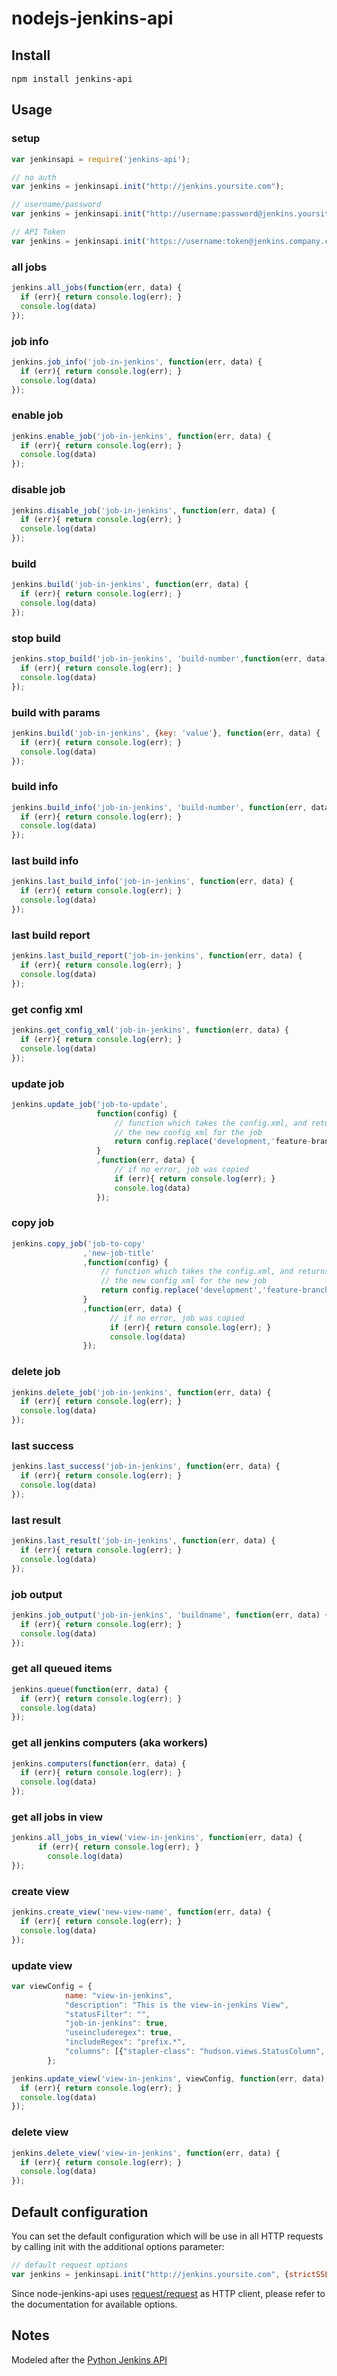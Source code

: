nodejs-jenkins-api
=================

## Install

<pre>
npm install jenkins-api
</pre>

## Usage

### setup

```javascript
var jenkinsapi = require('jenkins-api');

// no auth
var jenkins = jenkinsapi.init("http://jenkins.yoursite.com");

// username/password
var jenkins = jenkinsapi.init("http://username:password@jenkins.yoursite.com");

// API Token
var jenkins = jenkinsapi.init('https://username:token@jenkins.company.com');

```

### all jobs

```javascript
jenkins.all_jobs(function(err, data) {
  if (err){ return console.log(err); }
  console.log(data)
});
```
### job info

```javascript
jenkins.job_info('job-in-jenkins', function(err, data) {
  if (err){ return console.log(err); }
  console.log(data)
});
```
### enable job

```javascript
jenkins.enable_job('job-in-jenkins', function(err, data) {
  if (err){ return console.log(err); }
  console.log(data)
});
```
### disable job

```javascript
jenkins.disable_job('job-in-jenkins', function(err, data) {
  if (err){ return console.log(err); }
  console.log(data)
});
```

### build

```javascript
jenkins.build('job-in-jenkins', function(err, data) {
  if (err){ return console.log(err); }
  console.log(data)
});
```
### stop build

```javascript
jenkins.stop_build('job-in-jenkins', 'build-number',function(err, data) {
  if (err){ return console.log(err); }
  console.log(data)
});
```


### build with params

```javascript
jenkins.build('job-in-jenkins', {key: 'value'}, function(err, data) {
  if (err){ return console.log(err); }
  console.log(data)
});
```

### build info

```javascript
jenkins.build_info('job-in-jenkins', 'build-number', function(err, data) {
  if (err){ return console.log(err); }
  console.log(data)
});
```

### last build info

```javascript
jenkins.last_build_info('job-in-jenkins', function(err, data) {
  if (err){ return console.log(err); }
  console.log(data)
});
```

### last build report

```javascript
jenkins.last_build_report('job-in-jenkins', function(err, data) {
  if (err){ return console.log(err); }
  console.log(data)
});
```

### get config xml

```javascript
jenkins.get_config_xml('job-in-jenkins', function(err, data) {
  if (err){ return console.log(err); }
  console.log(data)
});
```

### update job

```javascript
jenkins.update_job('job-to-update',
                   function(config) {
                       // function which takes the config.xml, and returns
                       // the new config xml for the job
                       return config.replace('development,'feature-branch');
                   }
                   ,function(err, data) {
                       // if no error, job was copied
                       if (err){ return console.log(err); }
                       console.log(data)
                   });
```

### copy job

```javascript
jenkins.copy_job('job-to-copy'
                ,'new-job-title'
                ,function(config) {
                    // function which takes the config.xml, and returns
                    // the new config xml for the new job
                    return config.replace('development','feature-branch');
                }
                ,function(err, data) {
                      // if no error, job was copied
                      if (err){ return console.log(err); }
                      console.log(data)
                });
```

### delete job

```javascript
jenkins.delete_job('job-in-jenkins', function(err, data) {
  if (err){ return console.log(err); }
  console.log(data)
});
```

### last success

```javascript
jenkins.last_success('job-in-jenkins', function(err, data) {
  if (err){ return console.log(err); }
  console.log(data)
});
```

### last result
```javascript
jenkins.last_result('job-in-jenkins', function(err, data) {
  if (err){ return console.log(err); }
  console.log(data)
});
```

### job output
```javascript
jenkins.job_output('job-in-jenkins', 'buildname', function(err, data) {
  if (err){ return console.log(err); }
  console.log(data)
});
```

### get all queued items
```javascript
jenkins.queue(function(err, data) {
  if (err){ return console.log(err); }
  console.log(data)
});
```

### get all jenkins computers (aka workers)
```javascript
jenkins.computers(function(err, data) {
  if (err){ return console.log(err); }
  console.log(data)
});
```

### get all jobs in view

```javascript
jenkins.all_jobs_in_view('view-in-jenkins', function(err, data) {
      if (err){ return console.log(err); }
        console.log(data)
});
```

### create view

```javascript
jenkins.create_view('new-view-name', function(err, data) {
  if (err){ return console.log(err); }
  console.log(data)
});
```

### update view

```javascript
var viewConfig = {
            name: "view-in-jenkins",
            "description": "This is the view-in-jenkins View",
            "statusFilter": "",
            "job-in-jenkins": true,
            "useincluderegex": true,
            "includeRegex": "prefix.*",
            "columns": [{"stapler-class": "hudson.views.StatusColumn", "$class": "hudson.views.StatusColumn"}, {"stapler-class": "hudson.views.WeatherColumn", "$class": "hudson.views.WeatherColumn"}, {"stapler-class": "hudson.views.JobColumn", "$class": "hudson.views.JobColumn"}, {"stapler-class": "hudson.views.LastSuccessColumn", "$class": "hudson.views.LastSuccessColumn"}, {"stapler-class": "hudson.views.LastFailureColumn", "$class": "hudson.views.LastFailureColumn"}, {"stapler-class": "hudson.views.LastDurationColumn", "$class": "hudson.views.LastDurationColumn"}, {"stapler-class": "hudson.views.BuildButtonColumn", "$class": "hudson.views.BuildButtonColumn"}]
        };

jenkins.update_view('view-in-jenkins', viewConfig, function(err, data) {
  if (err){ return console.log(err); }
  console.log(data)
});
```

### delete view

```javascript
jenkins.delete_view('view-in-jenkins', function(err, data) {
  if (err){ return console.log(err); }
  console.log(data)
});
```


## Default configuration

You can set the default configuration which will be use in all HTTP requests by calling init with the additional options parameter:

```javascript
// default request options
var jenkins = jenkinsapi.init("http://jenkins.yoursite.com", {strictSSL: false});
```

Since node-jenkins-api uses [request/request](https://github.com/request/request) as HTTP client, please refer to the documentation for available options.

## Notes

Modeled after the [Python Jenkins API](https://github.com/txels/autojenkins)





